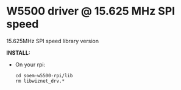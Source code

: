 # W5500 driver @ 15.625 MHz SPI speed
15.625MHz SPI speed library version 

**INSTALL:**
+ On your rpi:

      cd soem-w5500-rpi/lib
      rm libwiznet_drv.*
      
